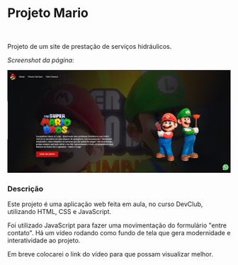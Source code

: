 <h1>Projeto Mario</h1>
<br> 
<p>Projeto de um site de prestação de serviços hidráulicos.</p>

<p><i>Screenshot da página:</i><p>

<img src="https://github.com/rachelbsa/mario/blob/main/screenshot.png?raw=true"/>

<h3>Descrição</h3>

<p>Este projeto é uma aplicação web feita em aula, no curso DevClub, utilizando HTML, CSS e JavaScript.</p>
<p>Foi utilizado JavaScript para fazer uma movimentação do formulário "entre contato". Há um vídeo rodando como fundo de tela que gera modernidade e interatividade ao projeto.</p>
<p>Em breve colocarei o link do vídeo para que possam visualizar melhor.</p>

  
